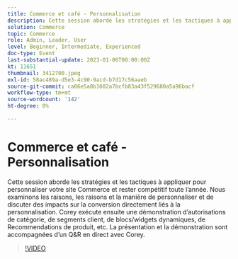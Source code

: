 ```yaml
---
title: Commerce et café - Personnalisation
description: Cette session aborde les stratégies et les tactiques à appliquer pour personnaliser votre site Commerce et rester compétitif toute l’année. Nous examinons les raisons, les raisons et la manière de personnaliser et de discuter des impacts sur la conversion directement liés à la personnalisation. Corey exécute ensuite une démonstration d’autorisations de catégorie, de segments client, de blocs/widgets dynamiques, de Recommendations de produit, etc. La présentation et la démonstration sont accompagnées d’un Q&R en direct avec Corey.
solution: Commerce
topic: Commerce
role: Admin, Leader, User
level: Beginner, Intermediate, Experienced
doc-type: Event
last-substantial-update: 2023-01-06T00:00:00Z
kt: 11651
thumbnail: 3412700.jpeg
exl-id: 58ac489a-d5e3-4c90-9acd-b7d17c56aaeb
source-git-commit: ca06e5a8b1602a7bcfb83a43f529680a5a96bacf
workflow-type: tm+mt
source-wordcount: '142'
ht-degree: 0%

---
```


# Commerce et café - Personnalisation

Cette session aborde les stratégies et les tactiques à appliquer pour personnaliser votre site Commerce et rester compétitif toute l’année. Nous examinons les raisons, les raisons et la manière de personnaliser et de discuter des impacts sur la conversion directement liés à la personnalisation. Corey exécute ensuite une démonstration d’autorisations de catégorie, de segments client, de blocs/widgets dynamiques, de Recommendations de produit, etc. La présentation et la démonstration sont accompagnées d’un Q&amp;R en direct avec Corey.

>[!VIDEO](https://video.tv.adobe.com/v/3412700/?quality=12&learn=on)
